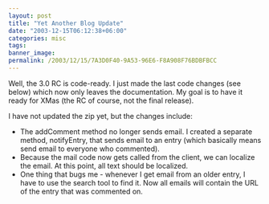 ```yaml
---
layout: post
title: "Yet Another Blog Update"
date: "2003-12-15T06:12:38+06:00"
categories: misc 
tags: 
banner_image: 
permalink: /2003/12/15/7A3D0F40-9A53-96E6-F8A908F76BDBFBCC
---
```


Well, the 3.0 RC is code-ready. I just made the last code changes (see below) which now only leaves the documentation. My goal is to have it ready for XMas (the RC of course, not the final release). 

I have not updated the zip yet, but the changes include:

<ul>
<li>The addComment method no longer sends email. I created a separate method, notifyEntry, that sends email to an entry (which basically means send email to everyone who commented). 
<li>Because the mail code now gets called from the client, we can localize the email. At this point, all text should be localized.
<li>One thing that bugs me - whenever I get email from an older entry, I have to use the search tool to find it. Now all emails will contain the URL of the entry that was commented on.
</ul>